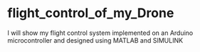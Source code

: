 # flight_control_of_my_Drone
I will show my flight control system implemented on an Arduino microcontroller and designed using MATLAB and SIMULINK
